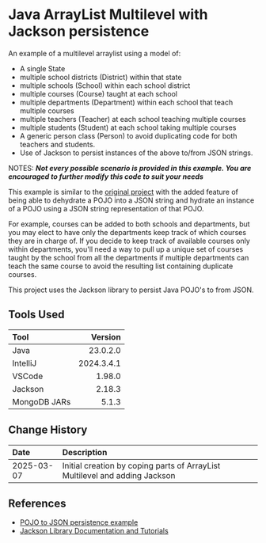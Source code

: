 # Java ArrayList Multilevel with Jackson persistence

An example of a multilevel arraylist using a model of:

* A single State
* multiple school districts (District) within that state
* multiple schools (School) within each school district
* multiple courses (Course) taught at each school
* multiple departments (Department) within each school that teach multiple courses
* multiple teachers (Teacher) at each school teaching multiple courses
* multiple students (Student) at each school taking multiple courses
* A generic person class (Person) to avoid duplicating code for both teachers and students.
* Use of Jackson to persist instances of the above to/from JSON strings.

NOTES:
<em><b>Not every possible scenario is provided in this example.
You are encouraged to further modify this code to suit your needs</b></em>

This example is similar to the [original project](https://github.com/fmorriso/Java-ArrayList-Multilevel) 
with the added feature of being able to dehydrate a POJO into a JSON string and hydrate an instance of a POJO using
a JSON string representation of that POJO.

For example, courses can be added to both schools and departments, but you
may elect to have only the departments keep track of which courses they are
in charge of. If you decide to keep track of available courses only within departments,
you'll need a way to pull up a unique set of courses taught by the school from all the departments
if multiple departments can teach the same course to avoid the resulting list
containing duplicate courses.

This project uses the Jackson library to persist Java POJO's to from JSON.

## Tools Used

| Tool         |    Version |
|:-------------|-----------:|
| Java         |   23.0.2.0 |
| IntelliJ     | 2024.3.4.1 |
| VSCode       |     1.98.0 |
| Jackson      |     2.18.3 |
| MongoDB JARs |      5.1.3 |

## Change History

| Date       | Description                                                                 |
|:-----------|:----------------------------------------------------------------------------|
| 2025-03-07 | Initial creation by coping parts of ArrayList Multilevel and adding Jackson |

## References

* [POJO to JSON persistence example](https://github.com/fmorriso/json-simple-example)
* [Jackson Library Documentation and Tutorials](https://github.com/FasterXML/jackson-docs)

